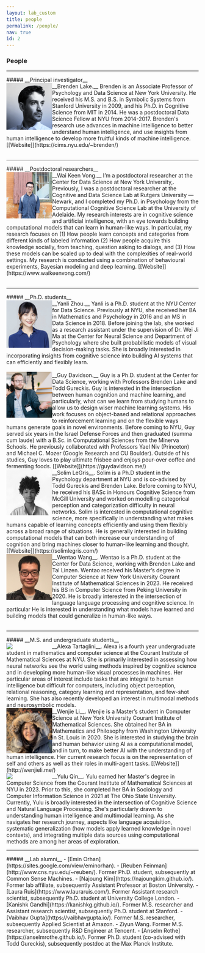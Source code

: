 ```yaml
---
layout: lab_custom
title: people
permalink: /people/
nav: true
id: 2
---
```


<style type="text/css">
.bio {
  display: block;
  float: left;
  width: 120px;
}
p {
  margin-left: 140px;
}
</style>

### __People__

<hr class='invis'>
##### __Principal investigator__
<div><img class="bio" src="/images/bios/brenden-lake-cropped.png"></div>
__Brenden Lake.__ Brenden is an Associate Professor of Psychology and Data Science at New York University. He received his M.S. and B.S. in Symbolic Systems from Stanford University in 2009, and his Ph.D. in Cognitive Science from MIT in 2014. He was a postdoctoral Data Science Fellow at NYU from 2014-2017. Brenden's research use advances in machine intelligence to better understand human intelligence, and use insights from human intelligence to develop more fruitful kinds of machine intelligence. [[Website]](https://cims.nyu.edu/~brenden/)<br><br>


<hr class='invis'>
##### __Postdoctoral researchers__

<div><img class="bio" src="/images/bios/waikeen-vong.jpg"></div>
__Wai Keen Vong.__ I’m a postdoctoral researcher at the Center for Data Science at New York University,. Previously, I was a postdoctoral researcher at the Cognitive and Data Science Lab at Rutgers University — Newark, and I completed my Ph.D. in Psychology from the Computational Cognitive Science Lab at the University of Adelaide. My research interests are in cognitive science and artificial intelligence, with an eye towards building computational models that can learn in human-like ways. In particular, my research focuses on (1) How people learn concepts and categories from different kinds of labeled information (2) How people acquire this knowledge socially, from teaching, question asking to dialogs, and (3) How these models can be scaled up to deal with the complexities of real-world settings. My research is conducted using a combination of behavioural experiments, Bayesian modeling and deep learning. [[Website]](https://www.waikeenvong.com/)
<br><br>

<!-- ##### __Lab affiliate__ -->

<hr class='invis'>
##### __Ph.D. students__
<div><img class="bio" src="/images/bios/yanli-zhou-cropped.jpeg"></div>
__Yanli Zhou.__ Yanli is a Ph.D. student at the NYU Center for Data Science. Previously at NYU, she received her BA in Mathematics and Psychology in 2016 and an MS in Data Science in 2018. Before joining the lab, she worked as a research assistant under the supervision of Dr. Wei Ji Ma at the Center for Neural Science and Department of Psychology where she built probabilistic models of visual decision-making tasks. She is broadly interested in incorporating insights from cognitive science into building AI systems that can efficiently and flexibly learn.
<br><br>

<div><img class="bio" src="/images/bios/guy-davidson.jpg"></div>
__Guy Davidson.__ Guy is a Ph.D. student at the Center for Data Science, working with Professors Brenden Lake and Todd Gureckis. Guy is interested in the intersection between human cognition and machine learning, and particularly, what can we learn from studying humans to allow us to design wiser machine learning systems. His work focuses on object-based and relational approaches to reinforcement learning and on the flexible ways humans generate goals in novel environments. Before coming to NYU, Guy served six years in the Israel Defense Forces and then graduated (summa cum laude) with a B.Sc. in Computational Sciences from the Minerva Schools. He previously collaborated with Professors Yael Niv (Princeton) and Michael C. Mozer (Google Research and CU Boulder). Outside of his studies, Guy loves to play ultimate frisbee and enjoys pour-over coffee and fermenting foods. [[Website]](https://guydavidson.me/)

<div><img class="bio" src="/images/bios/solim-legris.jpg"></div>
__Solim LeGris__. Solim is a Ph.D student in the Psychology department at NYU and is co-advised by Todd Gureckis and Brenden Lake. Before coming to NYU, he received his BASc in Honours Cognitive Science from McGill University and worked on modelling categorical perception and categorization difficulty in neural networks. Solim is interested in computational cognitive science, more specifically in understanding what makes humans capable of learning concepts efficiently and using them flexibly across a broad range of situations. He is generally interested in building computational models that can both increase our understanding of cognition and bring machines closer to human-like learning and thought. [[Website]](https://solimlegris.com/)

<div><img class="bio" src="/images/bios/wentao-wang.jpg"></div>
__Wentao Wang__. Wentao is a Ph.D. student at the Center for Data Science, working with Brenden Lake and Tal Linzen. Wentao received his Master’s degree in Computer Science at New York University Courant Institute of Mathematical Sciences in 2023. He received his BS in Computer Science from Peking University in 2020. He is broadly interested in the intersection of language language processing and cognitive science. In particular He is interested in understanding what models have learned and building models that could generalize in human-like ways.
<br><br>

<hr class='invis'>
##### __M.S. and undergraduate students__
<div><img class="bio" src="/images/bios/alexa-tartaglini.jpg"></div>
__Alexa Tartaglini__. Alexa is a fourth year undergraduate student in mathematics and computer science at the Courant Institute of Mathematical Sciences at NYU. She is primarily interested in assessing how neural networks see the world using methods inspired by cognitive science and in developing more human-like visual processes in machines. Her particular areas of interest include tasks that are integral to human intelligence but difficult for computers, including object perception, relational reasoning, category learning and representation, and few-shot learning. She has also recently developed an interest in multimodal methods and neurosymbolic models. 

<div><img class="bio" src="/images/bios/wenjie-li.jpg"></div>
__Wenjie Li__. Wenjie is a Master’s student in Computer Science at New York University Courant Institute of Mathematical Sciences. She obtained her BA in Mathematics and Philosophy from Washington University in St. Louis in 2020. She is interested in studying the brain and human behavior using AI as a computational model, and in turn, to make better AI with the understanding of human intelligence. Her current research focus is on the representation of self and others as well as their roles in multi-agent tasks. [[Website]](http://wenjieli.me/)

<div><img class="bio" src="/images/bios/yulu.jpg"></div>
__Yulu Qin__. Yulu earned her Master's degree in Computer Science from the Courant Institute of Mathematical Sciences at NYU in 2023. Prior to this, she completed her BA in Sociology and Computer Information Science in 2021 at The Ohio State University. Currently, Yulu is broadly interested in the intersection of Cognitive Science and Natural Language Processing. She's particularly drawn to understanding human intelligence and multimodal learning. As she navigates her research journey, aspects like language acquisition, systematic generalization (how models apply learned knowledge in novel contexts), and integrating multiple data sources using computational methods are among her areas of exploration.

<hr class='invis'>
##### __Lab alumni__
- [Emin Orhan](https://sites.google.com/view/eminorhan).
- [Reuben Feinman](http://www.cns.nyu.edu/~reuben/). Former Ph.D. student, subsequently at Common Sense Machines.
- [Najoung Kim](https://najoungkim.github.io/). Former lab affiliate, subsequently Assistant Professor at Boston University.
- [Laura Ruis](https://www.lauraruis.com/). Former Assistant research scientist, subsequently Ph.D. student at University College London.
- [Kanishk Gandhi](https://kanishkg.github.io/). Former M.S. researcher and Assistant research scientist, subsequently Ph.D. student at Stanford.
- [Vaibhav Gupta](https://vaibhavgupta.io/). Former M.S. researcher, subsequently Applied Scientist at Amazon.
- Ziyun Wang. Former M.S. researcher, subsequently R&D Engineer at Tencent.
- [Anselm Rothe](https://anselmrothe.github.io/). Former Ph.D. student (co-advised with Todd Gureckis), subsequently postdoc at the Max Planck Institute.